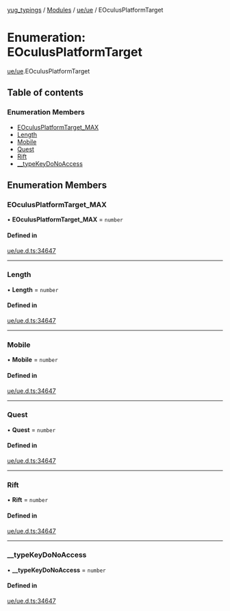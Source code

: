 [yug_typings](../README.md) / [Modules](../modules.md) / [ue/ue](../modules/ue_ue.md) / EOculusPlatformTarget

# Enumeration: EOculusPlatformTarget

[ue/ue](../modules/ue_ue.md).EOculusPlatformTarget

## Table of contents

### Enumeration Members

- [EOculusPlatformTarget\_MAX](ue_ue.EOculusPlatformTarget.md#eoculusplatformtarget_max)
- [Length](ue_ue.EOculusPlatformTarget.md#length)
- [Mobile](ue_ue.EOculusPlatformTarget.md#mobile)
- [Quest](ue_ue.EOculusPlatformTarget.md#quest)
- [Rift](ue_ue.EOculusPlatformTarget.md#rift)
- [\_\_typeKeyDoNoAccess](ue_ue.EOculusPlatformTarget.md#__typekeydonoaccess)

## Enumeration Members

### EOculusPlatformTarget\_MAX

• **EOculusPlatformTarget\_MAX** = `number`

#### Defined in

[ue/ue.d.ts:34647](https://github.com/YugMetaverse/yug_typings/blob/25cad34/ue/ue.d.ts#L34647)

___

### Length

• **Length** = `number`

#### Defined in

[ue/ue.d.ts:34647](https://github.com/YugMetaverse/yug_typings/blob/25cad34/ue/ue.d.ts#L34647)

___

### Mobile

• **Mobile** = `number`

#### Defined in

[ue/ue.d.ts:34647](https://github.com/YugMetaverse/yug_typings/blob/25cad34/ue/ue.d.ts#L34647)

___

### Quest

• **Quest** = `number`

#### Defined in

[ue/ue.d.ts:34647](https://github.com/YugMetaverse/yug_typings/blob/25cad34/ue/ue.d.ts#L34647)

___

### Rift

• **Rift** = `number`

#### Defined in

[ue/ue.d.ts:34647](https://github.com/YugMetaverse/yug_typings/blob/25cad34/ue/ue.d.ts#L34647)

___

### \_\_typeKeyDoNoAccess

• **\_\_typeKeyDoNoAccess** = `number`

#### Defined in

[ue/ue.d.ts:34647](https://github.com/YugMetaverse/yug_typings/blob/25cad34/ue/ue.d.ts#L34647)
